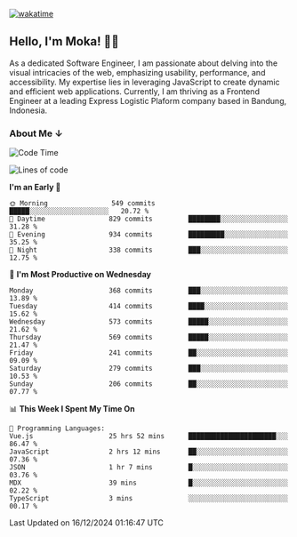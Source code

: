 [![wakatime](https://wakatime.com/badge/user/af9abd23-dba3-4dbe-973c-b045a9417a55.svg?style=social)](https://wakatime.com/@af9abd23-dba3-4dbe-973c-b045a9417a55)
## Hello, I'm Moka! 👋🏼


As a dedicated Software Engineer, I am passionate about delving into the visual intricacies of the web, emphasizing usability, performance, and accessibility. My expertise lies in leveraging JavaScript to create dynamic and efficient web applications. Currently, I am thriving as a Frontend Engineer at a leading Express Logistic Plaform company based in Bandung, Indonesia.

### About Me ↓

<!--START_SECTION:waka-->
![Code Time](http://img.shields.io/badge/Code%20Time-11%2C415%20hrs%208%20mins-blue)

![Lines of code](https://img.shields.io/badge/From%20Hello%20World%20I%27ve%20Written-4.2%20million%20lines%20of%20code-blue)

**I'm an Early 🐤** 

```text
🌞 Morning                549 commits         █████░░░░░░░░░░░░░░░░░░░░   20.72 % 
🌆 Daytime                829 commits         ████████░░░░░░░░░░░░░░░░░   31.28 % 
🌃 Evening                934 commits         █████████░░░░░░░░░░░░░░░░   35.25 % 
🌙 Night                  338 commits         ███░░░░░░░░░░░░░░░░░░░░░░   12.75 % 
```
📅 **I'm Most Productive on Wednesday** 

```text
Monday                   368 commits         ███░░░░░░░░░░░░░░░░░░░░░░   13.89 % 
Tuesday                  414 commits         ████░░░░░░░░░░░░░░░░░░░░░   15.62 % 
Wednesday                573 commits         █████░░░░░░░░░░░░░░░░░░░░   21.62 % 
Thursday                 569 commits         █████░░░░░░░░░░░░░░░░░░░░   21.47 % 
Friday                   241 commits         ██░░░░░░░░░░░░░░░░░░░░░░░   09.09 % 
Saturday                 279 commits         ███░░░░░░░░░░░░░░░░░░░░░░   10.53 % 
Sunday                   206 commits         ██░░░░░░░░░░░░░░░░░░░░░░░   07.77 % 
```


📊 **This Week I Spent My Time On** 

```text
💬 Programming Languages: 
Vue.js                   25 hrs 52 mins      ██████████████████████░░░   86.47 % 
JavaScript               2 hrs 12 mins       ██░░░░░░░░░░░░░░░░░░░░░░░   07.36 % 
JSON                     1 hr 7 mins         █░░░░░░░░░░░░░░░░░░░░░░░░   03.76 % 
MDX                      39 mins             █░░░░░░░░░░░░░░░░░░░░░░░░   02.22 % 
TypeScript               3 mins              ░░░░░░░░░░░░░░░░░░░░░░░░░   00.17 % 
```


 Last Updated on 16/12/2024 01:16:47 UTC
<!--END_SECTION:waka-->
